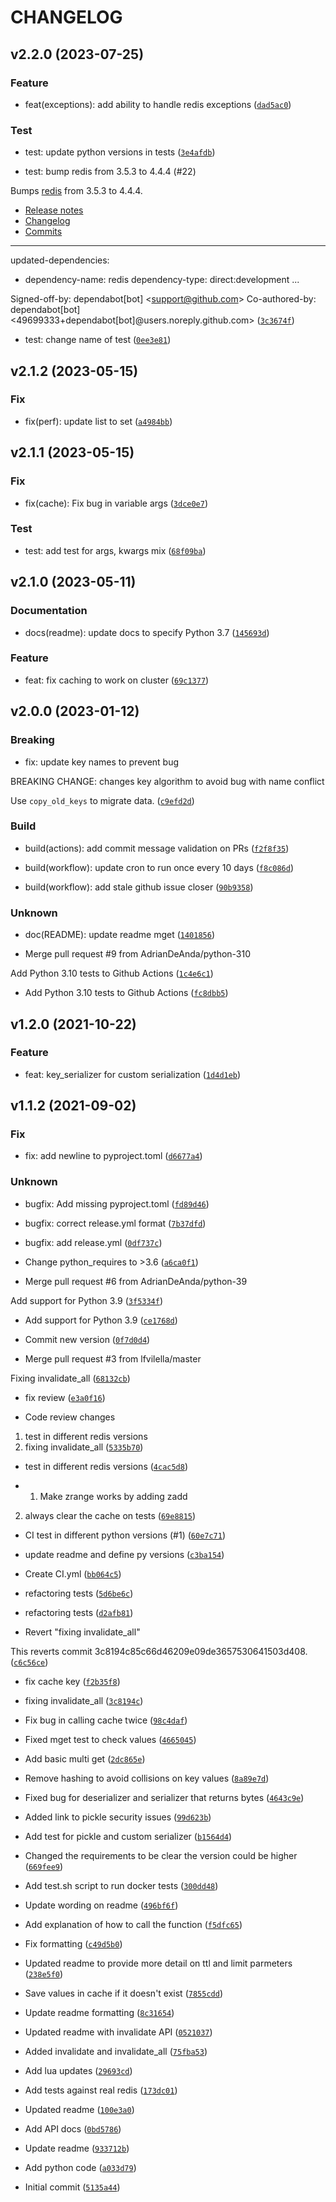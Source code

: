 # CHANGELOG



## v2.2.0 (2023-07-25)

### Feature

* feat(exceptions): add ability to handle redis exceptions ([`dad5ac0`](https://github.com/taylorhakes/python-redis-cache/commit/dad5ac03253f7b3fd5b7bf725f549beebda09f09))

### Test

* test: update python versions in tests ([`3e4afdb`](https://github.com/taylorhakes/python-redis-cache/commit/3e4afdb976e99c56d9e1f660b23f024d77ed3406))

* test: bump redis from 3.5.3 to 4.4.4 (#22)

Bumps [redis](https://github.com/redis/redis-py) from 3.5.3 to 4.4.4.
- [Release notes](https://github.com/redis/redis-py/releases)
- [Changelog](https://github.com/redis/redis-py/blob/master/CHANGES)
- [Commits](https://github.com/redis/redis-py/compare/3.5.3...v4.4.4)

---
updated-dependencies:
- dependency-name: redis
  dependency-type: direct:development
...

Signed-off-by: dependabot[bot] &lt;support@github.com&gt;
Co-authored-by: dependabot[bot] &lt;49699333+dependabot[bot]@users.noreply.github.com&gt; ([`3c3674f`](https://github.com/taylorhakes/python-redis-cache/commit/3c3674f44983f2a95f401cec85f7aeabd09750c6))

* test: change name of test ([`0ee3e81`](https://github.com/taylorhakes/python-redis-cache/commit/0ee3e818eb64793699517eba29b468cc221fddeb))


## v2.1.2 (2023-05-15)

### Fix

* fix(perf): update list to set ([`a4984bb`](https://github.com/taylorhakes/python-redis-cache/commit/a4984bb980ed40bb7c0cf077a69ece823becf3e2))


## v2.1.1 (2023-05-15)

### Fix

* fix(cache): Fix bug in variable args ([`3dce0e7`](https://github.com/taylorhakes/python-redis-cache/commit/3dce0e774ee00b914bbbf5aaac6b5cce3589968f))

### Test

* test: add test for args, kwargs mix ([`68f09ba`](https://github.com/taylorhakes/python-redis-cache/commit/68f09bab88bca27a3565c1360cb75c464ddc7d31))


## v2.1.0 (2023-05-11)

### Documentation

* docs(readme): update docs to specify Python 3.7 ([`145693d`](https://github.com/taylorhakes/python-redis-cache/commit/145693d07b83ac1ecc046841c8a82aba2ec6e6f4))

### Feature

* feat: fix caching to work on cluster ([`69c1377`](https://github.com/taylorhakes/python-redis-cache/commit/69c13775aeec21e8994228d61e22482a0c12a324))


## v2.0.0 (2023-01-12)

### Breaking

* fix: update key names to prevent bug

BREAKING CHANGE: changes key algorithm to avoid bug with name conflict

Use `copy_old_keys` to migrate data. ([`c9efd2d`](https://github.com/taylorhakes/python-redis-cache/commit/c9efd2de7247fe4974bd6e29e790b3011e9b9581))

### Build

* build(actions): add commit message validation on PRs ([`f2f8f35`](https://github.com/taylorhakes/python-redis-cache/commit/f2f8f356cdae1b7fea085e7f8dcc04a2e541b28d))

* build(workflow): update cron to run once every 10 days ([`f8c086d`](https://github.com/taylorhakes/python-redis-cache/commit/f8c086d7e4b8e9579cca1d1e1bf82ff5d353f8e2))

* build(workflow): add stale github issue closer ([`90b9358`](https://github.com/taylorhakes/python-redis-cache/commit/90b9358c353b8cde6ab26146def9a0e03c2c86a8))

### Unknown

* doc(README): update readme mget ([`1401856`](https://github.com/taylorhakes/python-redis-cache/commit/14018568b4cc80cf22584ce22313e6d1294e3c89))

* Merge pull request #9 from AdrianDeAnda/python-310

Add Python 3.10 tests to Github Actions ([`1c4e6c1`](https://github.com/taylorhakes/python-redis-cache/commit/1c4e6c1e9b62e6978f8e82169dfefd228d841621))

* Add Python 3.10 tests to Github Actions ([`fc8dbb5`](https://github.com/taylorhakes/python-redis-cache/commit/fc8dbb56b694e36f44eed3672795eea1469a0ba4))


## v1.2.0 (2021-10-22)

### Feature

* feat: key_serializer for custom serialization ([`1d4d1eb`](https://github.com/taylorhakes/python-redis-cache/commit/1d4d1eb24e2830a2c0cee509d65c9e9b772f08ff))


## v1.1.2 (2021-09-02)

### Fix

* fix: add newline to pyproject.toml ([`d6677a4`](https://github.com/taylorhakes/python-redis-cache/commit/d6677a4eb3890f384c4d7aeef9b1ebe8593636e1))

### Unknown

* bugfix: Add missing pyproject.toml ([`fd89d46`](https://github.com/taylorhakes/python-redis-cache/commit/fd89d462c71d9988df22f4523d1be892a5f87eaf))

* bugfix: correct release.yml format ([`7b37dfd`](https://github.com/taylorhakes/python-redis-cache/commit/7b37dfd800137006c6b72cff38224327b73303d9))

* bugfix: add release.yml ([`0df737c`](https://github.com/taylorhakes/python-redis-cache/commit/0df737c315f60aae5473769e27910ae62f7f20da))

* Change python_requires to &gt;3.6 ([`a6ca0f1`](https://github.com/taylorhakes/python-redis-cache/commit/a6ca0f1871636c5f1335e01a2335dcf21499373e))

* Merge pull request #6 from AdrianDeAnda/python-39

Add support for Python 3.9 ([`3f5334f`](https://github.com/taylorhakes/python-redis-cache/commit/3f5334f1d599ac88d144c480b5717c653d784b95))

* Add support for Python 3.9 ([`ce1768d`](https://github.com/taylorhakes/python-redis-cache/commit/ce1768dba1331b013366389b39aeeb3b1017b229))

* Commit new version ([`0f7d0d4`](https://github.com/taylorhakes/python-redis-cache/commit/0f7d0d4d40dacac75b98701ee0c9e0dec7a73210))

* Merge pull request #3 from lfvilella/master

Fixing invalidate_all ([`68132cb`](https://github.com/taylorhakes/python-redis-cache/commit/68132cbdca69feb17f9472fd8cf7b06c1beec892))

* fix review ([`e3a0f16`](https://github.com/taylorhakes/python-redis-cache/commit/e3a0f16d4a10501cf88d8a3bc721b51f1f079dc6))

* Code review changes

1) test in different redis versions
2) fixing invalidate_all ([`5335b70`](https://github.com/taylorhakes/python-redis-cache/commit/5335b700626cd315323df20a395b336c4140abe0))

* test in different redis versions ([`4cac5d8`](https://github.com/taylorhakes/python-redis-cache/commit/4cac5d8e810e50b3e2e216f1f44dc939cad61ee2))

* 1) Make zrange works by adding zadd
2) always clear the cache on tests ([`69e8815`](https://github.com/taylorhakes/python-redis-cache/commit/69e8815d429e5fffd4e23a97d1f5595b1d415739))

* CI test in different python versions (#1) ([`60e7c71`](https://github.com/taylorhakes/python-redis-cache/commit/60e7c712c417c5e28948c9e335399274911c6ad9))

* update readme and define py versions ([`c3ba154`](https://github.com/taylorhakes/python-redis-cache/commit/c3ba154c654395d527ac2d80f7b18097cc19d175))

* Create CI.yml ([`bb064c5`](https://github.com/taylorhakes/python-redis-cache/commit/bb064c58fba229f8e5980f454b380d97cd2099a9))

* refactoring tests ([`5d6be6c`](https://github.com/taylorhakes/python-redis-cache/commit/5d6be6c3a3716bdd3de3529215fb1cabfcf4d91e))

* refactoring tests ([`d2afb81`](https://github.com/taylorhakes/python-redis-cache/commit/d2afb81900de145414c6d48221b0af1314077fd7))

* Revert &#34;fixing invalidate_all&#34;

This reverts commit 3c8194c85c66d46209e09de3657530641503d408. ([`c6c56ce`](https://github.com/taylorhakes/python-redis-cache/commit/c6c56cef06e044381da5bf0314abc796876d3190))

* fix cache key ([`f2b35f8`](https://github.com/taylorhakes/python-redis-cache/commit/f2b35f8ff9716fe3e9c2869c0e8291a95107f631))

* fixing invalidate_all ([`3c8194c`](https://github.com/taylorhakes/python-redis-cache/commit/3c8194c85c66d46209e09de3657530641503d408))

* Fix bug in calling cache twice ([`98c4daf`](https://github.com/taylorhakes/python-redis-cache/commit/98c4daf441a9e17445b571db4e18197ac70237dc))

* Fixed mget test to check values ([`4665045`](https://github.com/taylorhakes/python-redis-cache/commit/4665045a7dfb5d1ec63c2b44ae528761dbbd5534))

* Add basic multi get ([`2dc865e`](https://github.com/taylorhakes/python-redis-cache/commit/2dc865e7515ed45684cfee021a6dceb62e6bf60e))

* Remove hashing to avoid collisions on key values ([`8a89e7d`](https://github.com/taylorhakes/python-redis-cache/commit/8a89e7d750b6dedb34397afe7aee19cde17baaa7))

* Fixed bug for deserializer and serializer that returns bytes ([`4643c9e`](https://github.com/taylorhakes/python-redis-cache/commit/4643c9e0678f0ab80dddbf1f7f81de614e5fd1a3))

* Added link to pickle security issues ([`99d623b`](https://github.com/taylorhakes/python-redis-cache/commit/99d623b4ee295fe6bc7b4f9376bb7b276178761a))

* Add test for pickle and custom serializer ([`b1564d4`](https://github.com/taylorhakes/python-redis-cache/commit/b1564d44aea8dbdea0a8c1ea9cf6606b76e437b9))

* Changed the requirements to be clear the version could be higher ([`669fee9`](https://github.com/taylorhakes/python-redis-cache/commit/669fee974f11893a2d4e7d5b1195a5386adb2921))

* Add test.sh script to run docker tests ([`300dd48`](https://github.com/taylorhakes/python-redis-cache/commit/300dd4867c46f4757ca11aa571b14276d947644e))

* Update wording on readme ([`496bf6f`](https://github.com/taylorhakes/python-redis-cache/commit/496bf6fd97149e64e297f5dc396d6011d78087e2))

* Add explanation of how to call the function ([`f5dfc65`](https://github.com/taylorhakes/python-redis-cache/commit/f5dfc653e8a0b357ef8792e3eff7b14eecad6192))

* Fix formatting ([`c49d5b0`](https://github.com/taylorhakes/python-redis-cache/commit/c49d5b0237d3eea0751fa49144aaac86a4ae7f28))

* Updated readme to provide more detail on ttl and limit parmeters ([`238e5f0`](https://github.com/taylorhakes/python-redis-cache/commit/238e5f05da7a5a6ffade113469fa819b375bc6b8))

* Save values in cache if it doesn&#39;t exist ([`7855cdd`](https://github.com/taylorhakes/python-redis-cache/commit/7855cddab55b6b5d45cb01d961643966b86db319))

* Update readme formatting ([`8c31654`](https://github.com/taylorhakes/python-redis-cache/commit/8c31654c7ab92c98df0ae1f7601362128d29850f))

* Updated readme with invalidate API ([`0521037`](https://github.com/taylorhakes/python-redis-cache/commit/05210377e154243b3d42ff4761482a6a3cd775cc))

* Added invalidate and invalidate_all ([`75fba53`](https://github.com/taylorhakes/python-redis-cache/commit/75fba538fd5a92fd6a34597369790f3439d69fa1))

* Add lua updates ([`29693cd`](https://github.com/taylorhakes/python-redis-cache/commit/29693cd949839b56ff25cb3cccd203043e464141))

* Add tests against real redis ([`173dc01`](https://github.com/taylorhakes/python-redis-cache/commit/173dc01406da3ed2acc182e60e6ae8c8951323dd))

* Updated readme ([`100e3a0`](https://github.com/taylorhakes/python-redis-cache/commit/100e3a0c901a7a74554e740ebafad343c4d5f9da))

* Add API docs ([`0bd5786`](https://github.com/taylorhakes/python-redis-cache/commit/0bd578628d2f6f1050888287bc1330d5b7cddc4e))

* Update readme ([`933712b`](https://github.com/taylorhakes/python-redis-cache/commit/933712bd3ac6681bc4c4e23625ddf19f328b5502))

* Add python code ([`a033d79`](https://github.com/taylorhakes/python-redis-cache/commit/a033d79742a998c7a6ca2228d2c064294e55d4ec))

* Initial commit ([`5135a44`](https://github.com/taylorhakes/python-redis-cache/commit/5135a44e9e0dad996be3113dbbc09ac43d2206c0))
